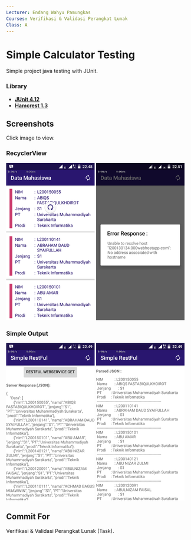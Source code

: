 ```yaml
---
Lecturer: Endang Wahyu Pamungkas
Courses: Verifikasi & Validasi Perangkat Lunak
Class: A
---
```


Simple Calculator Testing
=========

Simple project java testing with JUnit.

### Library

* [**JUnit 4.12**](http://search.maven.org/remotecontent?filepath=junit/junit/4.12/junit-4.12.jar)
* [**Hamcrest 1.3**](http://search.maven.org/remotecontent?filepath=org/hamcrest/hamcrest-core/1.3/hamcrest-core-1.3.jar)


Screenshots
-----------

Click image to view.

### RecyclerView

[![main refresh](https://github.com/L200130134/Android-RestFul-API/raw/master/demo/Screenshoot/rsz_main-refresh.png)](https://github.com/L200130134/Android-RestFul-API/raw/master/demo/Screenshoot/main-refresh.png)
[![main error](https://github.com/L200130134/Android-RestFul-API/raw/master/demo/Screenshoot/rsz_main-error.png)](https://github.com/L200130134/Android-RestFul-API/raw/master/demo/Screenshoot/main-error.png)

### Simple Output

[![simple respone1](https://github.com/L200130134/Android-RestFul-API/raw/master/demo/Screenshoot/rsz_response-1.png)](https://github.com/L200130134/Android-RestFul-API/raw/master/demo/Screenshoot/response-1.png)
[![simple respone2](https://github.com/L200130134/Android-RestFul-API/raw/master/demo/Screenshoot/rsz_response-2.png)](https://github.com/L200130134/Android-RestFul-API/raw/master/demo/Screenshoot/response-2.png)

Commit For
-----------
Verifikasi & Validasi Perangkat Lunak (Task).

